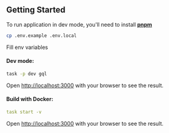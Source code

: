 ## Getting Started

To run application in dev mode, you'll need to install **[pnpm](https://pnpm.io/installation)**

```bash
cp .env.example .env.local
```

Fill env variables

#### Dev mode:

```bash
task -p dev gql
```

Open [http://localhost:3000](http://localhost:3000) with your browser to see the result.

#### Build with Docker:

```yaml
task start -v
```

Open [http://localhost:3000](http://localhost:3000) with your browser to see the result.
